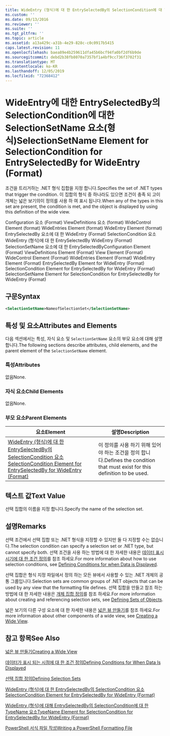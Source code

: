 ```yaml
---
title: WideEntry (형식)에 대 한 EntrySelectedBy의 SelectionCondition에 대 한 SelectionSetName 요소 | Microsoft Docs
ms.custom: ''
ms.date: 09/13/2016
ms.reviewer: ''
ms.suite: ''
ms.tgt_pltfrm: ''
ms.topic: article
ms.assetid: a13a429c-a31b-4e29-828c-c0c0917b5415
caps.latest.revision: 11
ms.openlocfilehash: baea89e4b259611dfa45b6bcf94fa0bf2df6b9de
ms.sourcegitcommit: debd2b38fb8070a7357bf1a4bf9cc736f3702f31
ms.translationtype: MT
ms.contentlocale: ko-KR
ms.lasthandoff: 12/05/2019
ms.locfileid: "72368412"
---
```

# <a name="selectionsetname-element-for-selectioncondition-for-entryselectedby-for-wideentry-format"></a><span data-ttu-id="81f44-102">WideEntry에 대한 EntrySelectedBy의 SelectionCondition에 대한 SelectionSetName 요소(형식)</span><span class="sxs-lookup"><span data-stu-id="81f44-102">SelectionSetName Element for SelectionCondition for EntrySelectedBy for WideEntry (Format)</span></span>

<span data-ttu-id="81f44-103">조건을 트리거하는 .NET 형식 집합을 지정 합니다.</span><span class="sxs-lookup"><span data-stu-id="81f44-103">Specifies the set of .NET types that trigger the condition.</span></span> <span data-ttu-id="81f44-104">이 집합의 형식 중 하나라도 있으면 조건이 충족 되 고이 개체는 넓은 보기의이 정의를 사용 하 여 표시 됩니다.</span><span class="sxs-lookup"><span data-stu-id="81f44-104">When any of the types in this set are present, the condition is met, and the object is displayed by using this definition of the wide view.</span></span>

<span data-ttu-id="81f44-105">Configuration 요소 (Format) ViewDefinitions 요소 (format) WideControl Element (format) WideEntries Element (format) WideEntry Element (format) EntrySelectedBy 요소에 대 한 WideEntry (Format) SelectionCondition 요소 WideEntry (형식)에 대 한 EntrySelectedBy WideEntry (Format) SelectionSetName 요소에 대 한 EntrySelectedBy</span><span class="sxs-lookup"><span data-stu-id="81f44-105">Configuration Element (Format) ViewDefinitions Element (Format) View Element (Format) WideControl Element (Format) WideEntries Element (Format) WideEntry Element (Format) EntrySelectedBy Element for WideEntry (Format) SelectionCondition Element for EntrySelectedBy for WideEntry (Format) SelectionSetName Element for SelectionCondition for EntrySelectedBy for WideEntry (Format)</span></span>

## <a name="syntax"></a><span data-ttu-id="81f44-106">구문</span><span class="sxs-lookup"><span data-stu-id="81f44-106">Syntax</span></span>

```xml
<SelectionSetName>NameofSelectionSet</SelectionSetName>
```

## <a name="attributes-and-elements"></a><span data-ttu-id="81f44-107">특성 및 요소</span><span class="sxs-lookup"><span data-stu-id="81f44-107">Attributes and Elements</span></span>

<span data-ttu-id="81f44-108">다음 섹션에서는 특성, 자식 요소 및 `SelectionSetName` 요소의 부모 요소에 대해 설명 합니다.</span><span class="sxs-lookup"><span data-stu-id="81f44-108">The following sections describe attributes, child elements, and the parent element of the `SelectionSetName` element.</span></span>

### <a name="attributes"></a><span data-ttu-id="81f44-109">특성</span><span class="sxs-lookup"><span data-stu-id="81f44-109">Attributes</span></span>

<span data-ttu-id="81f44-110">없음</span><span class="sxs-lookup"><span data-stu-id="81f44-110">None.</span></span>

### <a name="child-elements"></a><span data-ttu-id="81f44-111">자식 요소</span><span class="sxs-lookup"><span data-stu-id="81f44-111">Child Elements</span></span>

<span data-ttu-id="81f44-112">없음</span><span class="sxs-lookup"><span data-stu-id="81f44-112">None.</span></span>

### <a name="parent-elements"></a><span data-ttu-id="81f44-113">부모 요소</span><span class="sxs-lookup"><span data-stu-id="81f44-113">Parent Elements</span></span>

|<span data-ttu-id="81f44-114">요소</span><span class="sxs-lookup"><span data-stu-id="81f44-114">Element</span></span>|<span data-ttu-id="81f44-115">설명</span><span class="sxs-lookup"><span data-stu-id="81f44-115">Description</span></span>|
|-------------|-----------------|
|[<span data-ttu-id="81f44-116">WideEntry (형식)에 대 한 EntrySelectedBy의 SelectionCondition 요소</span><span class="sxs-lookup"><span data-stu-id="81f44-116">SelectionCondition Element for EntrySelectedBy for WideEntry (Format)</span></span>](./selectioncondition-element-for-entryselectedby-for-widecontrol-format.md)|<span data-ttu-id="81f44-117">이 정의를 사용 하기 위해 있어야 하는 조건을 정의 합니다.</span><span class="sxs-lookup"><span data-stu-id="81f44-117">Defines the condition that must exist for this definition to be used.</span></span>|

## <a name="text-value"></a><span data-ttu-id="81f44-118">텍스트 값</span><span class="sxs-lookup"><span data-stu-id="81f44-118">Text Value</span></span>

<span data-ttu-id="81f44-119">선택 집합의 이름을 지정 합니다.</span><span class="sxs-lookup"><span data-stu-id="81f44-119">Specify the name of the selection set.</span></span>

## <a name="remarks"></a><span data-ttu-id="81f44-120">설명</span><span class="sxs-lookup"><span data-stu-id="81f44-120">Remarks</span></span>

<span data-ttu-id="81f44-121">선택 조건에서 선택 집합 또는 .NET 형식을 지정할 수 있지만 둘 다 지정할 수는 없습니다.</span><span class="sxs-lookup"><span data-stu-id="81f44-121">The selection condition can specify a selection set or .NET type, but cannot specify both.</span></span> <span data-ttu-id="81f44-122">선택 조건을 사용 하는 방법에 대 한 자세한 내용은 [데이터 표시 시기에 대 한 조건 정의](./defining-conditions-for-displaying-data.md)를 참조 하세요.</span><span class="sxs-lookup"><span data-stu-id="81f44-122">For more information about how to use selection conditions, see [Defining Conditions for when Data is Displayed](./defining-conditions-for-displaying-data.md).</span></span>

<span data-ttu-id="81f44-123">선택 집합은 형식 지정 파일에서 정의 하는 모든 뷰에서 사용할 수 있는 .NET 개체의 공통 그룹입니다.</span><span class="sxs-lookup"><span data-stu-id="81f44-123">Selection sets are common groups of .NET objects that can be used by any view that the formatting file defines.</span></span> <span data-ttu-id="81f44-124">선택 집합을 만들고 참조 하는 방법에 대 한 자세한 내용은 [개체 집합 정의](./defining-selection-sets.md)를 참조 하세요.</span><span class="sxs-lookup"><span data-stu-id="81f44-124">For more information about creating and referencing selection sets, see [Defining Sets of Objects](./defining-selection-sets.md).</span></span>

<span data-ttu-id="81f44-125">넓은 보기의 다른 구성 요소에 대 한 자세한 내용은 [넓은 뷰 만들기](./creating-a-wide-view.md)를 참조 하세요.</span><span class="sxs-lookup"><span data-stu-id="81f44-125">For more information about other components of a wide view, see [Creating a Wide View](./creating-a-wide-view.md).</span></span>

## <a name="see-also"></a><span data-ttu-id="81f44-126">참고 항목</span><span class="sxs-lookup"><span data-stu-id="81f44-126">See Also</span></span>

[<span data-ttu-id="81f44-127">넓은 뷰 만들기</span><span class="sxs-lookup"><span data-stu-id="81f44-127">Creating a Wide View</span></span>](./creating-a-wide-view.md)

[<span data-ttu-id="81f44-128">데이터가 표시 되는 시점에 대 한 조건 정의</span><span class="sxs-lookup"><span data-stu-id="81f44-128">Defining Conditions for When Data Is Displayed</span></span>](./defining-conditions-for-displaying-data.md)

[<span data-ttu-id="81f44-129">선택 집합 정의</span><span class="sxs-lookup"><span data-stu-id="81f44-129">Defining Selection Sets</span></span>](./defining-selection-sets.md)

[<span data-ttu-id="81f44-130">WideEntry (형식)에 대 한 EntrySelectedBy의 SelectionCondition 요소</span><span class="sxs-lookup"><span data-stu-id="81f44-130">SelectionCondition Element for EntrySelectedBy for WideEntry (Format)</span></span>](./selectioncondition-element-for-entryselectedby-for-widecontrol-format.md)

[<span data-ttu-id="81f44-131">WideEntry (형식)에 대해 EntrySelectedBy의 SelectionCondition에 대 한 TypeName 요소</span><span class="sxs-lookup"><span data-stu-id="81f44-131">TypeName Element for SelectionCondition for EntrySelectedBy for WideEntry (Format)</span></span>](./typename-element-for-selectioncondition-for-entryselectedby-for-widecontrol-format.md)

[<span data-ttu-id="81f44-132">PowerShell 서식 파일 작성</span><span class="sxs-lookup"><span data-stu-id="81f44-132">Writing a PowerShell Formatting File</span></span>](./writing-a-powershell-formatting-file.md)
